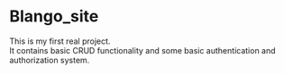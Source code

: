 # Blango_site
This is my first real project.<br /> 
It contains basic CRUD functionality and some basic authentication and authorization system.

